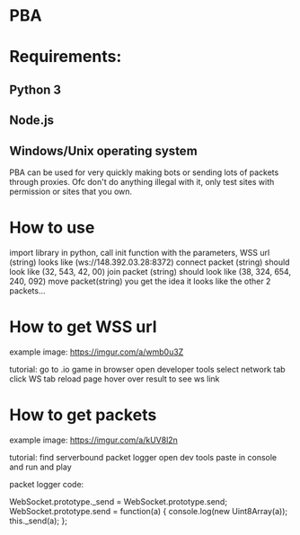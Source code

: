 # PBA


# Requirements:
## Python 3
## Node.js
## Windows/Unix operating system

PBA can be used for very quickly making bots or sending lots of packets through proxies.
Ofc don't do anything illegal with it, only test sites with permission or sites that you own.

# How to use
import library in python,
call init function with the parameters,
WSS url (string) looks like (ws://148.392.03.28:8372)
connect packet (string) should look like (32, 543, 42, 00)
join packet (string) should look like (38, 324, 654, 240, 092)
move packet(string) you get the idea it looks like the other 2 packets...


# How to get WSS url
example image: https://imgur.com/a/wmb0u3Z

tutorial:
go to .io game in browser
open developer tools
select network tab
click WS tab
reload page
hover over result to see ws link

# How to get packets
example image: https://imgur.com/a/kUV8l2n

tutorial:
find serverbound packet logger
open dev tools
paste in console and run
and play

packet logger code:



WebSocket.prototype._send = WebSocket.prototype.send;
WebSocket.prototype.send = function(a) {
          console.log(new Uint8Array(a));
          this._send(a);
};

